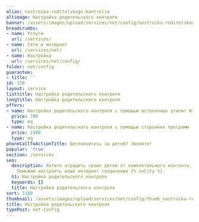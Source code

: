 ```yaml
---
alias: nastroika-roditelskogo-kontrolia
altimage: Настройка родительского контроля
banner: /assets/images/upload/services/net/config/nastroika-roditelskogo-kontrolia.jpg
breadcrumbs:
- name: Услуги
  url: /services/
- name: Сети и интернет
  url: /services/net/
- name: Настройка
  url: /services/net/config/
folder: net/config
guarantee:
- title: ''
id: 138
layout: service
listtitle: Настройка родительского контроля
longtitle: Настройка родительского контроля
offers:
- name: Настройка родительского контроля с помощью встроенных утилит Windows
  price: 700
  type: eq
- name: Настройка родительского контроля с помощью сторонних программ
  price: 1500
  type: eq
phoneCallToActionTitle: Беспокоитесь за детей? Звоните!
popular: 'true'
section: /services
seo:
  description: Хотите оградить своих детей от нежелетельного контента, 'плохих' сайтов.
    Поможем настроить ваше интернет соединение {% inCity %}.
  h1: Настройка родительского контроля
  keywords: []
  title: Настройка родительского контроля
sort: 1100
thumbnail: /assets/images/upload/services/net/config/thumb_nastroika-roditelskogo-kontrolia.jpg
title: Настройка родительского контроля
typePost: net-config
---
```

